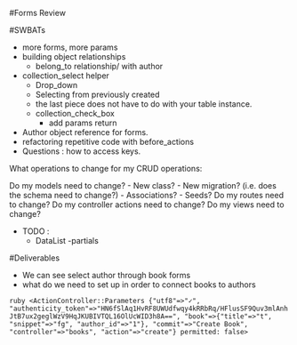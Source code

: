 #Forms Review

#SWBATs
- more forms, more params
- building object relationships
  - belong_to relationship/ with author
- collection_select helper
  - Drop_down
  - Selecting from previously created
  - the last piece does not have to do with your table instance.
  - collection_check_box
    - add params return
- Author object reference for forms.
- refactoring repetitive code with before_actions
- Questions : how to access keys.

What operations to change for my CRUD operations:

Do my models need to change?
       - New class?
       - New migration? (i.e. does the schema need to change?)
       - Associations?
       - Seeds?
     Do my routes need to change?
     Do my controller actions need to change?
     Do my views need to change?

- TODO :
  - DataList
-partials



#Deliverables
- We can see select author through book forms
- what do we need to set up in order to connect books to authors


```ruby <ActionController::Parameters {"utf8"=>"✓", "authenticity_token"=>"HN6fSlAq1HvRF8UWUdfwqy4kRRbRq/HFlusSF9Quv3mlAnhJtB7ux2geglWzV9HqJKUBIVTQL16OlUcWID3h8A==", "book"=>{"title"=>"t", "snippet"=>"fg", "author_id"=>"1"}, "commit"=>"Create Book", "controller"=>"books", "action"=>"create"} permitted: false>```
